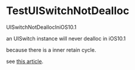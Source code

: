 # TestUISwitchNotDealloc
UISwitchNotDeallocIniOS10.1


an UISwitch instance will never dealloc in iOS10.1

because there is a inner retain cycle.

see [this article](http://www.jianshu.com/p/7c8ceabda915).
